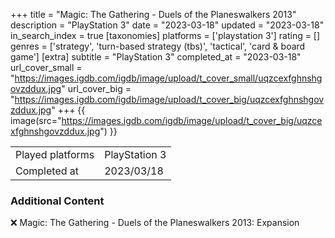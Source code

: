 +++
title = "Magic: The Gathering - Duels of the Planeswalkers 2013"
description = "PlayStation 3"
date = "2023-03-18"
updated = "2023-03-18"
in_search_index = true
[taxonomies]
platforms = ['playstation 3']
rating = []
genres = ['strategy', 'turn-based strategy (tbs)', 'tactical', 'card & board game']
[extra]
subtitle = "PlayStation 3"
completed_at = "2023-03-18"
url_cover_small = "https://images.igdb.com/igdb/image/upload/t_cover_small/uqzcexfghnshgovzddux.jpg"
url_cover_big = "https://images.igdb.com/igdb/image/upload/t_cover_big/uqzcexfghnshgovzddux.jpg"
+++
{{ image(src="https://images.igdb.com/igdb/image/upload/t_cover_big/uqzcexfghnshgovzddux.jpg") }}

|              |            |
| ------------ | ---------- |
| Played platforms    | PlayStation 3 |
| Completed at | 2023/03/18 |



### Additional Content


❌ Magic: The Gathering - Duels of the Planeswalkers 2013: Expansion
